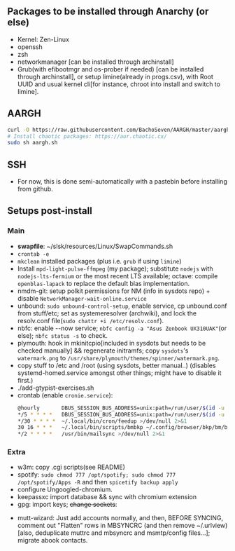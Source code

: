 ## Packages to be installed through Anarchy (or else)

- Kernel: Zen-Linux
- openssh
- zsh
- networkmanager [can be installed through archinstall]
- Grub(with efibootmgr and os-prober if needed) [can be installed through archinstall], or setup limine(already in progs.csv), with Root UUID and usual kernel cli[for instance,
  chroot into install and switch to limine].

## AARGH
``` sh
curl -O https://raw.githubusercontent.com/BachoSeven/AARGH/master/aargh.sh
# Install chaotic packages: https://aur.chaotic.cx/
sudo sh aargh.sh
```

## SSH
- For now, this is done semi-automatically with a pastebin before installing from github.

## Setups post-install
### Main
- **swapfile**: ~/slsk/resources/Linux/SwapCommands.sh
- `crontab -e`
- `mkclean` installed packages (plus i.e. `grub` if using `limine`)
- Install `mpd-light-pulse-ffmpeg` (my package); substitute `nodejs` with `nodejs-lts-fermium` or the most recent LTS available; octave: compile `openblas-lapack` to replace the default blas implementation.
- nmdm-git: setup polkit permissions for NM (info in sysdots repo) + disable `NetworkManager-wait-online.service`
- unbound: `sudo unbound-control-setup`, enable service, cp unbound.conf from stuff/etc; set as systemeresolver (archwiki), and lock the resolv.conf file(`sudo chattr +i /etc/resolv.conf`).
- nbfc: enable --now service; `nbfc config -a "Asus Zenbook UX310UAK"`(or else); `nbfc status -s` to check.
- plymouth: hook in mkinitcpio[included in sysdots but needs to be checked manually] && regenerate initramfs; copy `sysdots`'s `watermark.png` to `/usr/share/plymouth/themes/spinner/watermark.png`.
- copy stuff to /etc and /root (using sysdots, better manual..) (disables systemd-homed.service amongst other things; might have to disable it first.)
- ./add-gtypist-exercises.sh
- crontab (enable `cronie.service`):
  ``` sh
  @hourly		DBUS_SESSION_BUS_ADDRESS=unix:path=/run/user/$(id -u $USER)/bus ~/.local/bin/cron/checkup >/dev/null 2>&1
  */5 * * * *	DBUS_SESSION_BUS_ADDRESS=unix:path=/run/user/$(id -u $USER)/bus ~/.local/bin/cron/cronbat >/dev/null 2>&1
  */30 * * * *	~/.local/bin/cron/feedup >/dev/null 2>&1
  30 16 * * *	~/.local/bin/scripts/bmbkp ~/.config/browser/bkp/bm/bm.html && ~/.local/bin/scripts/histbkp ~/.config/browser/bkp/hist/hist.html && cd ~/.config/browser/bkp && ~/.local/bin/scripts/txtbkp && drive push -no-prompt hist/hist.html bm/bm.html bm/plain hist/plain
  */2 * * * *	/usr/bin/mailsync >/dev/null 2>&1
  ```
### Extra
- w3m: copy .cgi scripts(see README)
- spotify: `sudo chmod 777 /opt/spotify; sudo chmod 777 /opt/spotify/Apps -R` and then `spicetify backup apply`
- configure Ungoogled-chromium.
- keepassxc import database && sync with chromium extension
- gpg: import keys; ~~change sockets~~:
    <!-- Questa roba è commentata perché non serve davvero, funziona anche senzsa spostare i file dei socket nella directory con l'hash. -->
 <!-- "Note that this currently does not work out-of-the-box using systemd user units and socket-based activation, since the socket directory changes based on the hash of -->
 <!-- $GNUPGHOME. You can get the new socket directory using gpgconf --dry-run --create-socketdir, and have to modify the systemd user units to listen on the correct sockets -->
 <!-- accordingly." -->
 <!-- Sockets to change(5)[all with systemctl --user edit --full]: gpg-agent.socket, gpg-agent-extra.socket, gpg-agent-browser.socket, gpg-agent-ssh.socket, and dirmngr.socket. -->
 <!-- Syntax to change them (sysu edit): `ListenStream=%t/gnupg/d."${HASH}"/S."${socketname}"` -->
 <!-- Example vim substitute command `%s/gnupg\//&d\.babif6xw6skmb8ps84qeyyam\//g` -->
 <!-- Finally, do `gpgconf --create-socketdir` and reboot (hopefully it works). -->
- mutt-wizard: Just add accounts normally, and then, BEFORE SYNCING, comment out "Flatten" rows in MBSYNCRC (and then remove ~/.urlview) [also, deduplicate muttrc and mbsyncrc and
  msmtp/config files...]; migrate abook contacts.
